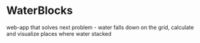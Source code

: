# WaterBlocks

web-app that solves next problem - water falls down on the grid, calculate and visualize places where water stacked
